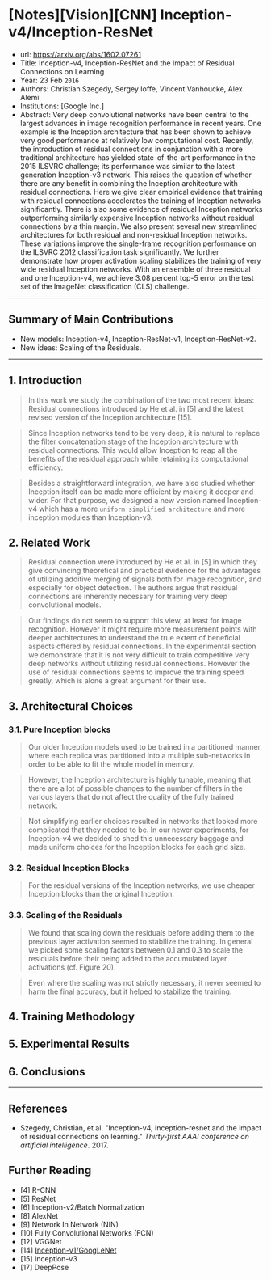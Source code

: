 # [Notes][Vision][CNN] Inception-v4/Inception-ResNet

* url: https://arxiv.org/abs/1602.07261
* Title: Inception-v4, Inception-ResNet and the Impact of Residual Connections on Learning
* Year: 23 Feb `2016`
* Authors: Christian Szegedy, Sergey Ioffe, Vincent Vanhoucke, Alex Alemi
* Institutions: [Google Inc.]
* Abstract: Very deep convolutional networks have been central to the largest advances in image recognition performance in recent years. One example is the Inception architecture that has been shown to achieve very good performance at relatively low computational cost. Recently, the introduction of residual connections in conjunction with a more traditional architecture has yielded state-of-the-art performance in the 2015 ILSVRC challenge; its performance was similar to the latest generation Inception-v3 network. This raises the question of whether there are any benefit in combining the Inception architecture with residual connections. Here we give clear empirical evidence that training with residual connections accelerates the training of Inception networks significantly. There is also some evidence of residual Inception networks outperforming similarly expensive Inception networks without residual connections by a thin margin. We also present several new streamlined architectures for both residual and non-residual Inception networks. These variations improve the single-frame recognition performance on the ILSVRC 2012 classification task significantly. We further demonstrate how proper activation scaling stabilizes the training of very wide residual Inception networks. With an ensemble of three residual and one Inception-v4, we achieve 3.08 percent top-5 error on the test set of the ImageNet classification (CLS) challenge.

----------------------------------------------------------------------------------------------------

## Summary of Main Contributions

* New models: Inception-v4, Inception-ResNet-v1, Inception-ResNet-v2.
* New ideas: Scaling of the Residuals.

----------------------------------------------------------------------------------------------------

## 1. Introduction

> In this work we study the combination of the two most recent ideas: Residual connections introduced by He et al. in  [5] and the latest revised version of the Inception architecture [15].

> Since Inception networks tend to be very deep, it is natural to replace the filter concatenation stage of the Inception architecture with residual connections. This would allow Inception to reap all the benefits of the residual approach while retaining its computational efficiency.

> Besides a straightforward integration, we have also studied whether Inception itself can be made more efficient by making it deeper and wider. For that purpose, we designed a new version named Inception-v4 which has a more `uniform simplified architecture` and more inception modules than Inception-v3.

## 2. Related Work

> Residual connection were introduced by He et al. in [5] in which they give convincing theoretical and practical evidence for the advantages of utilizing additive merging of signals both for image recognition, and especially for object detection. The authors argue that residual connections are inherently necessary for training very deep convolutional models.

> Our findings do not seem to support this view, at least for image recognition. However it might require more measurement points with deeper architectures to understand the true extent of beneficial aspects offered by residual connections. In the experimental section we demonstrate that it is not very difficult to train competitive very deep networks without utilizing residual connections. However the use of residual connections seems to improve the training speed greatly, which is alone a great argument for their use.

## 3. Architectural Choices

### 3.1. Pure Inception blocks

> Our older Inception models used to be trained in a partitioned manner, where each replica was partitioned into a multiple sub-networks in order to be able to fit the whole model in memory.

> However, the Inception architecture is highly tunable, meaning that there are a lot of possible changes to the number of filters in the various layers that do not affect the quality of the fully trained network.

> Not simplifying earlier choices resulted in networks that looked more complicated that they needed to be. In our newer experiments, for Inception-v4 we decided to shed this unnecessary baggage and made uniform choices for the Inception blocks for each grid size.

### 3.2. Residual Inception Blocks

> For the residual versions of the Inception networks, we use cheaper Inception blocks than the original Inception.

### 3.3. Scaling of the Residuals

> We found that scaling down the residuals before adding them to the previous layer activation seemed to stabilize the training. In general we picked some scaling factors between 0.1 and 0.3 to scale the residuals before their being added to the accumulated layer activations (cf. Figure 20).

> Even where the scaling was not strictly necessary, it never seemed to harm the final accuracy, but it helped to stabilize the training.

## 4. Training Methodology

## 5. Experimental Results

## 6. Conclusions

----------------------------------------------------------------------------------------------------

## References

* Szegedy, Christian, et al. "Inception-v4, inception-resnet and the impact of residual connections on learning." *Thirty-first AAAI conference on artificial intelligence*. 2017.

## Further Reading

* [4] R-CNN
* [5] ResNet
* [6] Inception-v2/Batch Normalization
* [8] AlexNet
* [9] Network In Network (NIN)
* [10] Fully Convolutional Networks (FCN)
* [12] VGGNet
* [14] [Inception-v1/GoogLeNet](https://zhuanlan.zhihu.com/p/564141144)
* [15] Inception-v3
* [17] DeepPose
